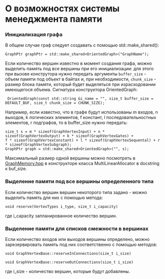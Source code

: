 # О возможностях системы менеджмента памяти

### Инициализация графа

В общем случае граф следует создавать с помощью std::make_shared():
```
GraphPtr graphPtr = std::make_shared<OrientedGraph>("GraphName");
```
Если количество вершин известно в момент создания графа, можно выделить 
память под все вершины при его инициализации: для этого при вызове конструтора
нужно передать аргументы `buffer_size` - объем памяти под объект в байтах и,
при необходимости, `chunk_size` - размер блока памяти, который будет выделяться 
при израсходовании имеющегося объема. Сигнатура конструктора OrientedGraph:
```
 OrientedGraph(const std::string &i_name = "", size_t buffer_size = DEFAULT_BUF, size_t chunk_size = CHUNK_SIZE);
```
Например, если известно, что в графе будут использованы m входов, n выходов,
k логических элементов, f констант, l последовательностных элементов, r подграфов,
то в buffer_size нужно передать:
```
size_t s = m * sizeof(GraphVertexInput) + n * sizeof(GraphVertexOutput) + k * sizeof(GraphVertexGates) + 
f * sizeof(GraphVertexConstant) + l * sizeof(GraphVertexSequental) + r * sizeof(GraphVertexSubgraph);
GraphPtr graph = std::make_shared<OrientedGraph>("", s);
```
Максимальный размер одной вершины можно посмотреть в [GraphMemory.hpp](../include/CircuitGenGraph/GraphMemory.hpp)
в конструкторе класса MultiLinearAllocator в docstring к buf_size.
### Выделение памяти под все вершины определенного типа
Если количество вершин вершин некоторого типа задано -
можно выделить память для них с помощью метода:
```
void reserve(VertexTypes i_type, size_t i_capacity)
```
где i_capacity запланированное количество вершин.
### Выделение памяти для списков смежности в вершинах
Если количество входов или выходов вершины определено, можно
зарезервировать память под них соответственно с помощью методов:
```
void GraphVertexBase::reserveInConnections(size_t i_size)

void GraphVertexBase::reserveOutConnections(size_t i_size)
```
где i_size - количество вершин, которые будут добавлены.